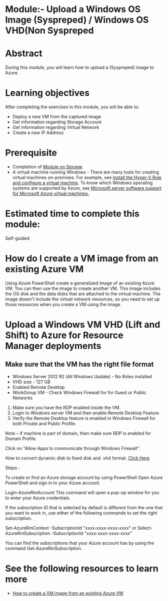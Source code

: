 # Module:- Upload a Windows OS Image (Syspreped) / Windows OS VHD(Non Syspreped 

# Abstract

During this module, you will learn how to upload a (Syspreped) image to Azure.

# Learning objectives
After completing the exercises in this module, you will be able to:
* Deploy a new VM from the captured image
* Get information regarding Storage Account
* Get information regarding Virtual Network
* Create a new IP Address

# Prerequisite 
* Completion of [Module on Storage](https://github.com/Azure/onboarding-guidance/tree/master/windows/Module%20I)
* A virtual machine running Windows - There are many tools for creating virtual machines on-premises.
For example, see [Install the Hyper-V Role and configure a virtual machine](https://technet.microsoft.com/library/hh846766.aspx).
To know which Windows operating systems are supported by Azure, see [Microsoft server software support for Microsoft Azure virtual machines.](https://support.microsoft.com/en-us/kb/2721672)

# Estimated time to complete this module:
Self-guided

# How do I create a VM image from an existing Azure VM
Using Azure PowerShell create a generalized image of an existing Azure VM. You can then use the image to create another VM. This image includes the OS disk and the data disks that are attached to the virtual machine. The image doesn't include the virtual network resources, so you need to set up those resources when you create a VM using the image.

# Upload a Windows VM VHD (Lift and Shift) to Azure for Resource Manager deployments

## Make sure that the VM has the right file format


* Windows Server 2012 R2 (All Windows Update) - No Roles installed
* VHD size - 127 GB
* Enabled Remote Desktop
* WorkGroup VM - Check Windows Firewall for for Guest or Public Networks

1. Make sure you have the RDP enabled inside the VM.
2. Login to Windows server VM and then enable Remote Desktop Feature.
3. Verify the Remote Desktop feature is enabled in Windows Firewall for both Private and Public Profile.

Note – If machine is part of domain, then make sure RDP is enabled for Domain Profile.

Click on "Allow Apps to communicate through Windows Firewall".



How to convert dynamic disk to fixed disk and .vhd format. [Click Here](https://technet.microsoft.com/en-us/library/ee941151(v=ws.10).aspx)


Steps :

To create or find an Azure storage account by using PowerShell
Open Azure PowerShell and sign in to your Azure account.


Login-AzureRmAccount
This command will open a pop-up window for you to enter your Azure credentials.

If the subscription ID that is selected by default is different from the one that you want to work in, use either of the following commands to set the right subscription.


Set-AzureRmContext -SubscriptionId "xxxx-xxxx-xxxx-xxxx"
or
Select-AzureRmSubscription -SubscriptionId "xxxx-xxxx-xxxx-xxxx"

You can find the subscriptions that your Azure account has by using the command Get-AzureRmSubscription.

# See the following resources to learn more
* [How to create a VM image from an existing Azure VM](https://azure.microsoft.com/en-us/documentation/articles/virtual-machines-windows-capture-image/#deploy-a-new-vm-from-the-captured-image)
